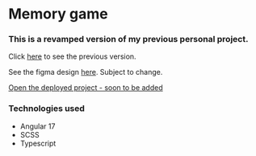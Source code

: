 # Memory game

### This is a revamped version of my previous personal project.

Click [here](https://memory-game-181ba.web.app/) to see the previous version.

See the figma design [here](https://www.figma.com/file/Cee8ottwI7oLf9ouuQEyRL/Memory-game?type=design&mode=design&t=8ilPpR1YzsxJEd9X-1). Subject to change.

[Open the deployed project - soon to be added]()

### Technologies used

- Angular 17
- SCSS
- Typescript
